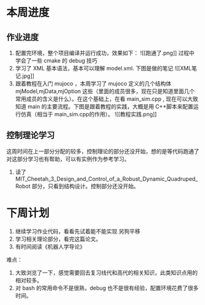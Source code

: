 # 本周进度
## 作业进度
1. 配置完环境，整个项目编译并运行成功，效果如下：
![[跑通了.png]]
	过程中学会了一些 cmake 的 debug 技巧
2. 学习了 XML 基本语法，基本可以理解 model.xml. 下图是做的笔记
![[XML笔记.jpg]]
3. 跟着教程在入门 mujoco ，本周学习了 mujoco 定义的几个结构体 mjModel,mjData,mjOption 这些（里面的成员很多，现在只是知道里面几个常用成员的含义是什么）。在这个基础上，在看 main_sim.cpp , 现在可以大致知道 main 的主要流程。下图是跟着教程的实践，大概是用 C++脚本来配置运行仿真（相当于 main_sim.cpp的作用）。
![[教程实践.png]]
## 控制理论学习
这周时间在上一部分分配的较多，控制理论的部分还没开始，想的是等代码跑通了对这部分学习也有帮助，可以有实例作为参考学习。
1. 读了 MIT_Cheetah_3_Design_and_Control_of_a_Robust_Dynamic_Quadruped_Robot 部分，只看到结构设计。控制部分还没开始。

# 下周计划
1. 继续学习作业代码，看看先试着能不能实现 另狗平移
2. 学习相关理论部分，看完这篇论文。
3. 有时间阅读《机器人学导论》

难点：
1. 大致浏览了一下，感觉需要回去复习线代和高代的相关知识，此类知识点用的相对较多。
2. 对 bash 的常用命令不是很熟，debug 也不是很有经验，配置环境花费了很多时间。